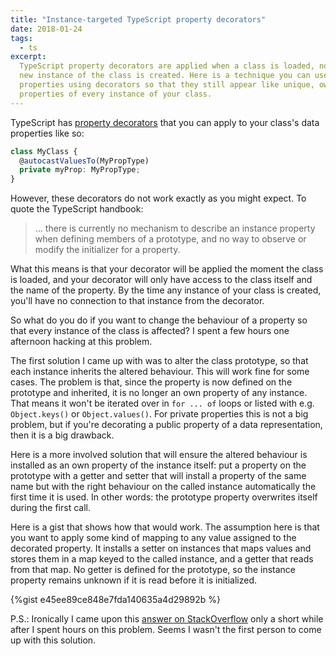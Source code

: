 ```yaml
---
title: "Instance-targeted TypeScript property decorators"
date: 2018-01-24
tags:
  - ts
excerpt:
  TypeScript property decorators are applied when a class is loaded, not when a
  new instance of the class is created. Here is a technique you can use to alter
  properties using decorators so that they still appear like unique, own
  properties of every instance of your class.
---
```


TypeScript has [property decorators](http://www.typescriptlang.org/docs/handbook/decorators.html#property-decorators)
that you can apply to your class's data properties like so:

```ts
class MyClass {
  @autocastValuesTo(MyPropType)
  private myProp: MyPropType;
}
```

However, these decorators do not work exactly as you might expect. To quote the
TypeScript handbook:

> ... there is currently no mechanism to describe an instance property when
> defining members of a prototype, and no way to observe or modify the
> initializer for a property.

What this means is that your decorator will be applied the moment the class is
loaded, and your decorator will only have access to the class itself and the
name of the property. By the time any instance of your class is created, you'll
have no connection to that instance from the decorator.

So what do you do if you want to change the behaviour of a property so that
every instance of the class is affected? I spent a few hours one afternoon
hacking at this problem.

The first solution I came up with was to alter the class prototype, so that each
instance inherits the altered behaviour. This will work fine for some cases. The
problem is that, since the property is now defined on the prototype and
inherited, it is no longer an own property of any instance. That means it won't
be iterated over in `for ... of` loops or listed with e.g. `Object.keys()` or
`Object.values()`. For private properties this is not a big problem, but if
you're decorating a public property of a data representation, then it is a big
drawback.

Here is a more involved solution that will ensure the altered behaviour is
installed as an own property of the instance itself: put a property on the
prototype with a getter and setter that will install a property of the same name
but with the right behaviour on the called instance automatically the first time
it is used. In other words: the prototype property overwrites itself during the
first call. 

Here is a gist that shows how that would work. The assumption here is that you
want to apply some kind of mapping to any value assigned to the decorated
property. It installs a setter on instances that maps values and stores them in
a map keyed to the called instance, and a getter that reads from that map. No
getter is defined for the prototype, so the instance property remains unknown
if it is read before it is initialized.

{%gist e45ee89ce848e7fda140635a4d29892b %}

P.S.: Ironically I came upon this [answer on StackOverflow](https://stackoverflow.com/questions/41397947/typescript-class-decorator-that-modifies-object-instance/41403157#41403157)
only a short while after I spent hours on this problem. Seems I wasn't the first
person to come up with this solution.
